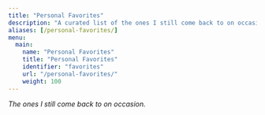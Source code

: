 ```yaml
---
title: "Personal Favorites"
description: "A curated list of the ones I still come back to on occasion."
aliases: [/personal-favorites/]
menu:
  main:
    name: "Personal Favorites"
    title: "Personal Favorites"
    identifier: "favorites"
    url: "/personal-favorites/"
    weight: 100
---
```


*The ones I still come back to on occasion.*